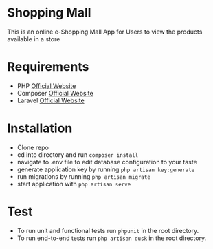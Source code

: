 # Shopping Mall
This is an online e-Shopping Mall App for Users to view the products available in a store

# Requirements
- PHP [Official Website](http://php.net/)
- Composer [Official Website](https://getcomposer.org/)
- Laravel [Official Website](https://laravel.com/)

# Installation
- Clone repo
- cd into directory and run `composer install`
- navigate to .env file to edit database configuration to your taste
- generate application key by running `php artisan key:generate`
- run migrations by running `php artisan migrate`
- start application with `php artisan serve`

# Test
- To run unit and functional tests run `phpunit` in the root directory.
- To run end-to-end tests run `php artisan dusk` in the root directory.
